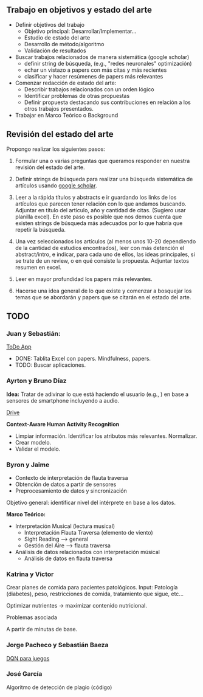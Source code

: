 Trabajo en objetivos y estado del arte
--

- Definir objetivos del trabajo
   - Objetivo principal: Desarrollar/Implementar...
   - Estudio de estado del arte
   - Desarrollo de método/algoritmo
   - Validación de resultados
- Buscar trabajos relacionados de manera sistemática (google scholar)
	- definir string de búsqueda, (e.g., "redes neuronales" optimización)
	- echar un vistazo a papers con más citas y más recientes
	- clasificar y hacer resúmenes de papers más relevantes
- Comenzar redacción de estado del arte:
	- Describir trabajos relacionados con un orden lógico
	- Identificar problemas de otras propuestas
	- Definir propuesta destacando sus contribuciones en relación a los otros trabajos presentados.
- Trabajar en Marco Teórico o Background

Revisión del estado del arte
---

Propongo realizar los siguientes pasos:

1. Formular una o varias preguntas que queramos responder en nuestra revisión del estado del arte.

2. Definir strings de búsqueda para realizar una búsqueda sistemática de artículos usando [google scholar](http://scholar.google.es/).

3. Leer a la rápida títulos y abstracts e ir guardando los links de los artículos que parecen tener relación con lo que andamos buscando. Adjuntar en título del artículo, año y cantidad de citas. (Sugiero usar planilla excel). En este paso es posible que nos demos cuenta que existen strings de búsqueda más adecuados por lo que habría que repetir la búsqueda. 

4. Una vez seleccionados los artículos (al menos unos 10-20 dependiendo de la cantidad de estudios encontrados), leer con más detención el abstract/intro, e indicar, para cada uno de ellos, las ideas principales, si se trate de un review, o en qué consiste la propuesta. Adjuntar textos resumen en excel.

5. Leer en mayor profundidad los papers más relevantes.

6. Hacerse una idea general de lo que existe y comenzar a bosquejar los temas que se abordarán y papers que se citarán en el estado del arte.

TODO
--

### Juan y Sebastián: 

[ToDo App](https://docs.google.com/file/d/1yQS1kjmL7xa3prQmHJI0EGcXyQ60qM1p/edit)

- DONE: Tablita Excel con papers. Mindfulness, papers.
- TODO: Buscar aplicaciones.


### Ayrton y Bruno Díaz

**Idea:** Tratar de adivinar lo que está haciendo el usuario (e.g., ) en base a sensores de smartphone incluyendo a audio.

[Drive](https://drive.google.com/drive/folders/1J-RoZXGb6gB5YeBXbBBzzacjT0t-Wc5S)

**Context-Aware Human Activity Recognition**

- Limpiar información. Identificar los atributos más relevantes. Normalizar.
- Crear modelo.
- Validar el modelo.



### Byron y Jaime

- Contexto de interpretación de flauta traversa
- Obtención de datos a partir de sensores
- Preprocesamiento de datos y sincronización

Objetivo general: identificar nivel del intérprete en base a los datos.

**Marco Teórico:**

- Interpretación Musical (lectura musical)
	- Interpretación Flauta Traversa (elemento de viento)
	- Sight Reading --> general
	- Gestión del Aire --> flauta traversa
- Análisis de datos relacionados con interpretación músical
	- Análisis de datos en flauta traversa






### Katrina y Victor

Crear planes de comida para pacientes patológicos.
Input: Patología (diabetes), peso, restricciones de comida, tratamiento que sigue, etc...

Optimizar nutrientes -> maximizar contenido nutricional.

Problemas asociada

A partir de minutas de base.




### Jorge Pacheco y Sebastián Baeza

[DQN para juegos](https://docs.google.com/file/d/1VyM1QcedEZQqNSohkIH0HbFuqnCVkHXE/edit)

### José García
Algoritmo de detección de plagio (código)
<!--stackedit_data:
eyJoaXN0b3J5IjpbLTQxNDk4ODc1LDcyODg0NjE5OSwtMTIwMz
cyNzY4MCwxNjYzNTczMTAwLC0xMzQwOTkzODg0LC0xMzgyMzg1
ODE4LC02Nzc2Mzk0MjMsLTE3MDQ1Njg2MDksLTgwMzM4OTkwOF
19
-->